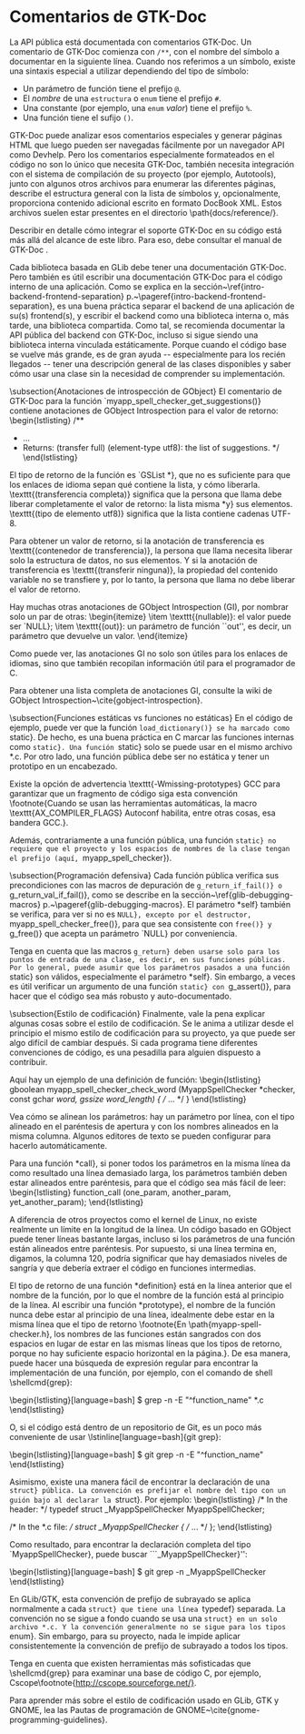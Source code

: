 # Comentarios de GTK-Doc

La API pública está documentada con comentarios GTK-Doc. Un comentario de GTK-Doc comienza con `/**`, con el nombre del símbolo a documentar en la siguiente línea. Cuando nos referimos a un símbolo, existe una sintaxis especial a utilizar dependiendo del tipo de símbolo:


* Un parámetro de función tiene el prefijo `@`.
* El *nombre* de una `estructura` o `enum` tiene el prefijo `#`.
* Una constante (por ejemplo, una `enum` *valor*) tiene el prefijo `%`.
* Una función tiene el sufijo `()`.

GTK-Doc puede analizar esos comentarios especiales y generar páginas HTML que luego pueden ser navegadas fácilmente por un navegador API como Devhelp. Pero los comentarios especialmente formateados en el código no son lo único que necesita GTK-Doc, también necesita integración con el sistema de compilación de su proyecto (por ejemplo, Autotools), junto con algunos otros archivos para enumerar las diferentes páginas, describe el estructura general con la lista de símbolos y, opcionalmente, proporciona contenido adicional escrito en formato DocBook XML. Estos archivos suelen estar presentes en el directorio \path{docs/reference/}.

Describir en detalle cómo integrar el soporte GTK-Doc en su código está más allá del alcance de este libro. Para eso, debe consultar el manual de GTK-Doc <span class="gtk-doc"></span>.

Cada biblioteca basada en GLib debe tener una documentación GTK-Doc. Pero también es útil escribir una documentación GTK-Doc para el código interno de una aplicación. Como se explica en la sección~\ref{intro-backend-frontend-separation} p.~\pageref{intro-backend-frontend-separation}, es una buena práctica separar el backend de una aplicación de su(s) frontend(s), y escribir el backend como una biblioteca interna o, más tarde, una biblioteca compartida. Como tal, se recomienda documentar la API pública del backend con GTK-Doc, incluso si sigue siendo una biblioteca interna vinculada estáticamente. Porque cuando el código base se vuelve más grande, es de gran ayuda -- especialmente para los recién llegados -- tener una descripción general de las clases disponibles y saber cómo usar una clase sin la necesidad de comprender su implementación.

\subsection{Anotaciones de introspección de GObject}
El comentario de GTK-Doc para la función `myapp_spell_checker_get_suggestions()} contiene anotaciones de GObject Introspection para el valor de retorno:
\begin{lstlisting}
/**
 * ...
 * Returns: (transfer full) (element-type utf8): the list of suggestions.
 */
\end{lstlisting}

El tipo de retorno de la función es `GSList *}, que no es suficiente para que los enlaces de idioma sepan qué contiene la lista, y cómo liberarla. \texttt{(transferencia completa)} significa que la persona que llama debe liberar completamente el valor de retorno: la lista misma *y} sus elementos. \texttt{(tipo de elemento utf8)} significa que la lista contiene cadenas UTF-8.

Para obtener un valor de retorno, si la anotación de transferencia es \texttt{(contenedor de transferencia)}, la persona que llama necesita liberar solo la estructura de datos, no sus elementos. Y si la anotación de transferencia es \texttt{(transferir ninguna)}, la propiedad del contenido variable no se transfiere y, por lo tanto, la persona que llama no debe liberar el valor de retorno.

Hay muchas otras anotaciones de GObject Introspection (GI), por nombrar solo un par de otras:
\begin{itemize}
    \item \texttt{(nullable)}: el valor puede ser `NULL};
    \item \texttt{(out)}: un parámetro de función ``out'', es decir, un parámetro que devuelve un valor.
\end{itemize}

Como puede ver, las anotaciones GI no solo son útiles para los enlaces de idiomas, sino que también recopilan información útil para el programador de C.

Para obtener una lista completa de anotaciones GI, consulte la wiki de GObject Introspection~\cite{gobject-introspection}.

\subsection{Funciones estáticas vs funciones no estáticas}
En el código de ejemplo, puede ver que la función `load_dictionary()} se ha marcado como `static}. De hecho, es una buena práctica en C marcar las funciones internas como `static}. Una función `static} solo se puede usar en el mismo archivo *.c. Por otro lado, una función pública debe ser no estática y tener un prototipo en un encabezado.

Existe la opción de advertencia \texttt{-Wmissing-prototypes} GCC para garantizar que un fragmento de código siga esta convención \footnote{Cuando se usan las herramientas automáticas, la macro \texttt{AX\_COMPILER\_FLAGS} Autoconf habilita, entre otras cosas, esa bandera GCC.}.

Además, contrariamente a una función pública, una función `static} no requiere que el proyecto y los espacios de nombres de la clase tengan el prefijo (aquí, `myapp_spell_checker}).

\subsection{Programación defensiva}
Cada función pública verifica sus precondiciones con las macros de depuración de `g_return_if_fail()} o `g_return_val_if_fail()}, como se describe en la sección~\ref{glib-debugging-macros} p.~\pageref{glib-debugging-macros}. El parámetro *self} también se verifica, para ver si no es `NULL}, excepto por el destructor, `myapp_spell_checker_free()}, para que sea consistente con `free()} y `g_free()} que acepta un parámetro `NULL} por conveniencia.

Tenga en cuenta que las macros `g_return} deben usarse solo para los puntos de entrada de una clase, es decir, en sus funciones públicas. Por lo general, puede asumir que los parámetros pasados a una función `static} son válidos, especialmente el parámetro *self}. Sin embargo, a veces es útil verificar un argumento de una función `static} con `g_assert()}, para hacer que el código sea más robusto y auto-documentado.

\subsection{Estilo de codificación}
Finalmente, vale la pena explicar algunas cosas sobre el estilo de codificación. Se le anima a utilizar desde el principio el mismo estilo de codificación para su proyecto, ya que puede ser algo difícil de cambiar después. Si cada programa tiene diferentes convenciones de código, es una pesadilla para alguien dispuesto a contribuir.

Aquí hay un ejemplo de una definición de función:
\begin{lstlisting}
gboolean
myapp_spell_checker_check_word (MyappSpellChecker *checker,
                                const gchar       *word,
                                gssize             word_length)
{
  /* ... */
}
\end{lstlisting}

Vea cómo se alinean los parámetros: hay un parámetro por línea, con el tipo alineado en el paréntesis de apertura y con los nombres alineados en la misma columna. Algunos editores de texto se pueden configurar para hacerlo automáticamente.

Para una función *call}, si poner todos los parámetros en la misma línea da como resultado una línea demasiado larga, los parámetros también deben estar alineados entre paréntesis, para que el código sea más fácil de leer:
\begin{lstlisting}
  function_call (one_param,
                 another_param,
                 yet_another_param);
\end{lstlisting}

A diferencia de otros proyectos como el kernel de Linux, no existe realmente un límite en la longitud de la línea. Un código basado en GObject puede tener líneas bastante largas, incluso si los parámetros de una función están alineados entre paréntesis. Por supuesto, si una línea termina en, digamos, la columna 120, podría significar que hay demasiados niveles de sangría y que debería extraer el código en funciones intermedias.

El tipo de retorno de una función *definition} está en la línea anterior que el nombre de la función, por lo que el nombre de la función está al principio de la línea. Al escribir una función *prototype}, el nombre de la función nunca debe estar al principio de una línea, idealmente debe estar en la misma línea que el tipo de retorno \footnote{En \path{myapp-spell-checker.h}, los nombres de las funciones están sangrados con dos espacios en lugar de estar en las mismas líneas que los tipos de retorno, porque no hay suficiente espacio horizontal en la página.}. De esa manera, puede hacer una búsqueda de expresión regular para encontrar la implementación de una función, por ejemplo, con el comando de shell \shellcmd{grep}:

\begin{lstlisting}[language=bash]
$ grep -n -E "^function_name" *.c
\end{lstlisting}

O, si el código está dentro de un repositorio de Git, es un poco más conveniente de usar \lstinline[language=bash]{git grep}:

\begin{lstlisting}[language=bash]
$ git grep -n -E "^function_name"
\end{lstlisting}

Asimismo, existe una manera fácil de encontrar la declaración de una `struct} pública. La convención es prefijar el nombre del tipo con un guión bajo al declarar la `struct}. Por ejemplo:
\begin{lstlisting}
/* In the header: */
typedef struct _MyappSpellChecker MyappSpellChecker;

/* In the *.c file: */
struct _MyappSpellChecker
{
  /* ... */
};
\end{lstlisting}

Como resultado, para encontrar la declaración completa del tipo `MyappSpellChecker}, puede buscar ```_MyappSpellChecker}'':

\begin{lstlisting}[language=bash]
$ git grep -n _MyappSpellChecker
\end{lstlisting}

En GLib/GTK, esta convención de prefijo de subrayado se aplica normalmente a cada `struct} que tiene una línea `typedef} separada. La convención no se sigue a fondo cuando se usa una `struct} en un solo archivo *.c. Y la convención generalmente no se sigue para los tipos `enum}. Sin embargo, para su proyecto, nada le impide aplicar consistentemente la convención de prefijo de subrayado a todos los tipos.

Tenga en cuenta que existen herramientas más sofisticadas que \shellcmd{grep} para examinar una base de código C, por ejemplo, Cscope\footnote{http://cscope.sourceforge.net/}.

Para aprender más sobre el estilo de codificación usado en GLib, GTK y GNOME, lea las Pautas de programación de GNOME~\cite{gnome-programming-guidelines}.